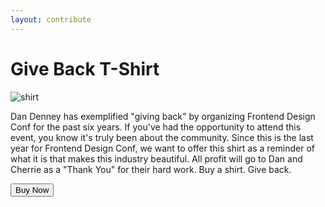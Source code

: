 ```yaml
---
layout: contribute
---
```


# Give Back T-Shirt

![shirt](https://cloud.githubusercontent.com/assets/539359/4002711/569f177e-296f-11e4-9baa-1aa963888cfa.jpg)

Dan Denney has exemplified "giving back" by organizing Frontend Design Conf for the past six years. If you've had the opportunity to attend this event, you know it's truly been about the community. Since this is the last year for Frontend Design Conf, we want to offer this shirt as a reminder of what it is that makes this industry beautiful. All profit will go to Dan and Cherrie as a "Thank You" for their hard work. Buy a shirt. Give back.

<button class="buy">Buy Now</button>
